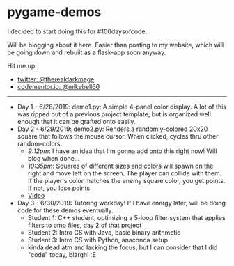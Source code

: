 # pygame-demos

I decided to start doing this for \#100daysofcode.

Will be blogging about it here. Easier than posting to my website, which will be going down and rebuilt as a flask-app soon anyway.

Hit me up: 

- [twitter: \@therealdarkmage](https://m.twitter.com/therealdarkmage)
- [codementor.io: \@mikebell66](https://www.codementor.io/mikebell66)

-----

- Day 1 - 6/28/2019: demo1.py: A simple 4-panel color display. A lot of this was ripped out of a previous project template, but is organized well enough that it can be grafted onto easily.
- Day 2 - 6/29/2019: demo2.py: Renders a randomly-colored 20x20 square that follows the mouse cursor. When clicked, cycles thru other random-colors.
    - *9:12pm*: I have an idea that I'm gonna add onto this right now! Will blog when done...
    - *10:35pm*: Squares of different sizes and colors will spawn on the right and move left on the screen. The player can collide with them. If the player's color matches the enemy square color, you get points. If not, you lose points.
    - [Video](https://www.youtube.com/watch?v=48Bou6GnWFM)
- Day 3 - 6/30/2019: Tutoring workday! If I have energy later, will be doing code for these demos eventually... 
    - Student 1: C++ student, optimizing a 5-loop filter system that applies filters to bmp files, day 2 of that project
    - Student 2: Intro CS with Java, basic binary arithmetic
    - Student 3: Intro CS with Python, anaconda setup
    - kinda dead atm and lacking the focus, but I can consider that I did "code" today, blargh! :E 

